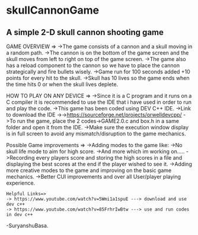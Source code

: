 # skullCannonGame
## A simple 2-D skull cannon shooting game ##

GAME OVERVIEW =>
  ->The game consists of a cannon and a skull moving in a random path.
  ->The cannon is on the bottom of the game screen and the skull moves from left to right on top of the game screen.
  ->The game also has a reload component to the cannon so we have to place the cannon strategically and fire bullets wisely.
  ->Game run for 100 seconds added +10 points for every hit to the skull.
  ->Skull has 10 lives so the game ends when the time hits 0 or when the skull lives deplete.
  
  HOW TO PLAY ON ANY DEVICE =>
    ->Since it is a C program and it runs on a C compiler it is recommended to use the IDE that i have used in order to run and play the code.
    ->This game has been coded using DEV C++ IDE.
    ->Link to download the IDE ->->https://sourceforge.net/projects/orwelldevcpp/
    ->To run the game, place the 2 codes->GAME2.0.c and box.h in a same folder and open it from the IDE.
    ->Make sure the execution window display is in full screen to avoid any mismatch/disruption to the game mechanics.
  
  Possible Game improvements =>
    ->Adding modes to the game like:
                                    ->No skull life mode to aim for high score.
                                    ->And more which im working on.....
    ->Recording every players score and storing the high scores in a file and displaying the best
                                      scores at the end if the player wished to see it.
    ->Adding more creative modes to the game and improving on the basic game mechanics.
    ->Better CUI improvements and over all User/player playing experience.
   
   
    Helpful Links=>
    -> https://www.youtube.com/watch?v=5Wmi1a1spuE ---> download and use dev c++
    -> https://www.youtube.com/watch?v=85FrhrIwBtw ---> use and run codes in dev c++


 
  
-SuryanshuBasa.
